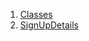 1.  [Classes](views_pre_auth_screens_signup_details/#classes)
2.  [SignUpDetails](views_pre_auth_screens_signup_details/SignUpDetails-class.html)
